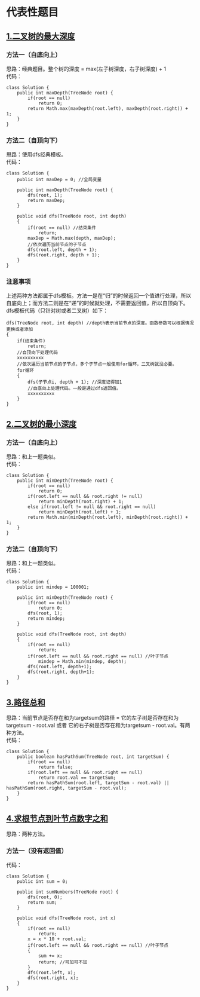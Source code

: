 # 代表性题目

## [1.二叉树的最大深度](https://leetcode.cn/problems/maximum-depth-of-binary-tree/description/)

### 方法一（自底向上）
思路：经典题目。整个树的深度 = max(左子树深度，右子树深度) + 1    
代码：
```
class Solution {
    public int maxDepth(TreeNode root) {
        if(root == null)
            return 0;
        return Math.max(maxDepth(root.left), maxDepth(root.right)) + 1;
    }
}
```

### 方法二（自顶向下）
思路：使用dfs经典模板。      
代码：
```
class Solution {
    public int maxDep = 0; //全局变量

    public int maxDepth(TreeNode root) {
        dfs(root, 1);
        return maxDep;
    }

    public void dfs(TreeNode root, int depth)
    {
        if(root == null) //结束条件
            return;
        maxDep = Math.max(depth, maxDep);
        //依次遍历当前节点的子节点
        dfs(root.left, depth + 1);
        dfs(root.right, depth + 1);
    }
}
```

### 注意事项
上述两种方法都属于dfs模板。方法一是在“归”的时候返回一个值进行处理，所以自底向上；而方法二则是在“递”的时候就处理，不需要返回值，所以自顶向下。dfs模板代码（只针对树或者二叉树）如下：  
```
dfs(TreeNode root, int depth) //depth表示当前节点的深度。函数参数可以根据情况更换或者添加
{
    if(结束条件)
        return;
    //自顶向下处理代码
    xxxxxxxxxx
    //依次遍历当前节点的子节点，多个子节点一般使用for循环，二叉树就没必要。
    for循环
    {
        dfs(子节点i, depth + 1); //深度记得加1
        //自底向上处理代码。一般是通过dfs返回值。
        xxxxxxxxxx
    }
}
```

## [2.二叉树的最小深度](https://leetcode.cn/problems/minimum-depth-of-binary-tree/description/)

### 方法一（自底向上）
思路：和上一题类似。      
代码：
```
class Solution {
    public int minDepth(TreeNode root) {
        if(root == null)
            return 0;
        if(root.left == null && root.right != null)
            return minDepth(root.right) + 1;
        else if(root.left != null && root.right == null)
            return minDepth(root.left) + 1;
        return Math.min(minDepth(root.left), minDepth(root.right)) + 1;
    }
}
```

### 方法二（自顶向下）
思路：和上一题类似。      
代码：
```
class Solution {
    public int mindep = 100001;

    public int minDepth(TreeNode root) {
        if(root == null)
            return 0;
        dfs(root, 1);
        return mindep;
    }

    public void dfs(TreeNode root, int depth)
    {
        if(root == null)
            return;
        if(root.left == null && root.right == null) //叶子节点
            mindep = Math.min(mindep, depth);
        dfs(root.left, depth+1);
        dfs(root.right, depth+1);
    }
}
```

## [3.路径总和](https://leetcode.cn/problems/path-sum/description/)
思路：当前节点是否存在和为targetsum的路径 = 它的左子树是否存在和为targetsum - root.val 或者 它的右子树是否存在和为targetsum - root.val。有两种方法。      
代码：
```
class Solution {
    public boolean hasPathSum(TreeNode root, int targetSum) {
        if(root == null)
            return false;
        if(root.left == null && root.right == null)
            return root.val == targetSum;
        return hasPathSum(root.left, targetSum - root.val) || hasPathSum(root.right, targetSum - root.val);
    }
}
```

## [4.求根节点到叶节点数字之和](https://leetcode.cn/problems/sum-root-to-leaf-numbers/description/)
思路：两种方法。   

### 方法一（没有返回值）      
代码：
```
class Solution {
    public int sum = 0;

    public int sumNumbers(TreeNode root) {
        dfs(root, 0);
        return sum;
    }

    public void dfs(TreeNode root, int x)
    {
        if(root == null)
            return;
        x = x * 10 + root.val;
        if(root.left == null && root.right == null) //叶子节点
        {
            sum += x;
            return; //可加可不加
        }
        dfs(root.left, x);
        dfs(root.right, x);
    }
}
```
